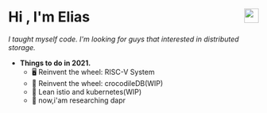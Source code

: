 <h1>Hi <img src="https://github.com/TheDudeThatCode/TheDudeThatCode/blob/master/Assets/Hi.gif" width="29px" align="right">, I'm Elias</h1> 

*I taught myself code. I'm looking for guys that interested in distributed storage.*

- **Things to do in 2021.**
  - 🖥️ Reinvent the wheel: RISC-V System
  - 🌈 Reinvent the wheel: crocodileDB(WIP)
  - 🌈 Lean istio and kubernetes(WIP)
  - 💭 now,i'am researching dapr
